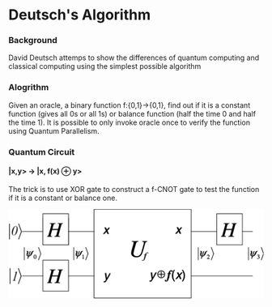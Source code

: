 # Deutsch's Algorithm

### Background
David Deutsch attemps to show the differences of quantum computing and classical computing using the simplest possible algorithm

### Alogrithm
Given an oracle, a binary function f:{0,1}->{0,1}, find out if it is a constant function (gives all 0s or all 1s) or balance function (half the time 0 and half the time 1). It is possible to only invoke oracle once to verify the function using Quantum Parallelism.

### Quantum Circuit

#### |x,y> -> |x, f(x) ⊕ y>
The trick is to use XOR gate to construct a f-CNOT gate to test the function if it is a constant or balance one.

![alt text](DeutschCircuit.png)
